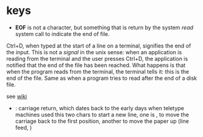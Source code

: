 # keys

* **EOF** is not a character, but something that is return by the system 
*read* system call to indicate the end of file.

Ctrl+D, when typed at the start of a line on a terminal, signifies the 
end of the input. This is not a *signal* in the unix sense: when an 
application is reading from the terminal and the user presses Ctrl+D, 
the application is notified that the end of the file has been reached.
What happens is that when the program reads from the terminal, the 
terminal tells it: this is the end of the file. Same as when a program 
tries to read after the end of a disk file.

see [wiki](https://en.wikipedia.org/wiki/End-of-Transmission_character)


* <CR>: carriage return, which dates back to the early days when teletype 
machines used this two chars to start a new line, one is <CR>, to move 
the carriage back to the first position, another to move the paper 
up (line feed, <LF>)
